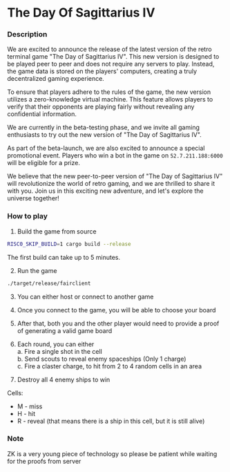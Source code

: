 # The Day Of Sagittarius IV

### Description

We are excited to announce the release of the latest version of the retro terminal game "The Day of Sagittarius IV". This new version is designed to be played peer to peer and does not require any servers to play. Instead, the game data is stored on the players' computers, creating a truly decentralized gaming experience.

To ensure that players adhere to the rules of the game, the new version utilizes a zero-knowledge virtual machine. This feature allows players to verify that their opponents are playing fairly without revealing any confidential information.

We are currently in the beta-testing phase, and we invite all gaming enthusiasts to try out the new version of "The Day of Sagittarius IV".

As part of the beta-launch, we are also excited to announce a special promotional event. Players who win a bot in the game on `52.7.211.188:6000` will be eligible for a prize.

We believe that the new peer-to-peer version of "The Day of Sagittarius IV" will revolutionize the world of retro gaming, and we are thrilled to share it with you. Join us in this exciting new adventure, and let's explore the universe together!

### How to play
1. Build the game from source
```bash
RISC0_SKIP_BUILD=1 cargo build --release
```  
The first build can take up to 5 minutes.

2. Run the game
```bash
./target/release/fairclient
```

3. You can either host or connect to another game

4. Once you connect to the game, you will be able to choose your board

5. After that, both you and the other player would need to provide a proof of generating a valid game board

6. Each round, you can either  
  a. Fire a single shot in the cell  
  b. Send scouts to reveal enemy spaceships (Only 1 charge)  
  c. Fire a claster charge, to hit from 2 to 4 random cells in an area  
7. Destroy all 4 enemy ships to win  

Cells:
 - M - miss
 - H - hit
 - R - reveal (that means there is a ship in this cell, but it is still alive)

### Note

ZK is a very young piece of technology so please be patient while waiting for the proofs from server
